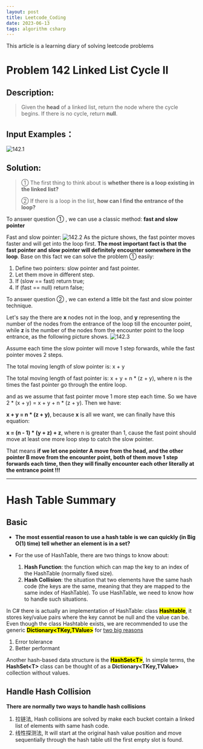 ```yaml
---
layout: post
title: Leetcode_Coding
date: 2023-06-13
tags: algorithm csharp
---
```


<!-- <span style="color: blue;"> </span> -->
This article is a learning diary of solving leetcode problems

<!--more-->

# Problem 142 Linked List Cycle II
## Description: 
> Given the **head** of a linked list, return the node where the cycle begins. If there is no cycle, return **null**.
## Input Examples：
![142.1]({{site.baseurl}}/assets/img/142.1.PNG)
## Solution:
> ① The first thing to think about is **whether there is a loop existing in the linked list?**
> 
> ② If there is a loop in the list, **how can I find the entrance of the loop?**

To answer question ① , we can use a classic method: **fast and slow pointer**

Fast and slow pointer:
![142.2]({{site.baseurl}}/assets/img/142.2.gif)
As the picture shows, the fast pointer moves faster and will get into the loop first. **The most important fact is  that the fast pointer and slow pointer will definitely encounter somewhere in the loop**. Base on this fact we can solve the problem ① easily:

1. Define two pointers: slow pointer and fast pointer.
2. Let them move in different step.
3. If (slow == fast) return true;
4. If (fast == null) return false;

To answer question ② , we can extend a little bit the fast and slow pointer technique.

Let's say the there are **x** nodes not in the loop, and **y** representing the number of the nodes from the entrance of the loop till the encounter point, while **z** is the number of the nodes from the encounter point to the loop entrance, as the following picture shows.
![142.3]({{site.baseurl}}/assets/img/142.3.png)

Assume each time the slow pointer will move 1 step forwards, while the fast pointer moves 2 steps.

The total moving length of slow pointer is: x + y

The total moving length of fast pointer is: x + y + n * (z + y), where n is the times the fast pointer go through the entire loop.

and as we assume that fast pointer move 1 more step each time. So we have 2 * (x + y) = x + y + n * (z + y). Then we have:

**x + y = n * (z + y)**, because **x** is all we want, we can finally have this equation:

**x = (n - 1) * (y + z) + z**, where n is greater than 1, cause the fast point should move at least one more loop step to catch the slow pointer.

That means **if we let one pointer A move from the head, and the other pointer B move from the encounter point, both of them move 1 step forwards each time, then they will finally encounter each other literally at the entrance point !!!**

---

# Hash Table Summary

## Basic

- **The most essential reason to use a hash table is we can quickly (in Big O(1) time) tell whether an element is in a set?**

- For the use of HashTable, there are two things to know about:
  1. **Hash Function**: the function which can map the key to an index of the HashTable (normally fixed size).
  2. **Hash Collision**: the situation that two elements have the same hash code (the keys are the same, meaning that they are mapped to the same index of HashTable). To use HashTable, we need to know how to handle such situations.

In C# there is actually an implementation of HashTable: class <mark>**Hashtable**</mark>, it stores key/value pairs where the key cannot be null and the value can be. Even though the class Hashtable exists, we are recommended to use the generic <mark>**Dictionary\<TKey,TValue\>**</mark> for [two big reasons](https://github.com/dotnet/platform-compat/blob/master/docs/DE0006.md)
1. Error tolerance
2. Better performant

Another hash-based data structure is the <mark>**HashSet\<T\>**</mark>, In simple terms, the **HashSet\<T\>** class can be thought of as a **Dictionary\<TKey,TValue\>** collection without values.

## Handle Hash Collision

**There are normally two ways to handle hash collisions**
1. 拉链法, Hash collisions are solved by make each bucket contain a linked list of elements with same hash code.
2. 线性探测法, It will start at the original hash value position and move sequentially through the hash table util the first empty slot is found.
   
